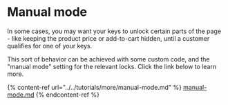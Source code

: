# Manual mode

In some cases, you may want your keys to unlock certain parts of the page - like keeping the product price or add-to-cart hidden, until a customer qualifies for one of your keys.

This sort of behavior can be achieved with some custom code, and the "manual mode" setting for the relevant locks. Click the link below to learn more.

{% content-ref url="../../tutorials/more/manual-mode.md" %}
[manual-mode.md](../../tutorials/more/manual-mode.md)
{% endcontent-ref %}
